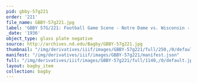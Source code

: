 ```yaml
---
pid: gbby-57g221
order: '221'
file_name: GBBY-57g221.jpg
label: 'GBBY 57G/221: Football Game Scene - Notre Dame vs. Wisconsin - 1936'
_date: '1936'
object_type: glass plate negative
source: http://archives.nd.edu/Bagby/GBBY-57g221.jpg
thumbnail: "/img/derivatives/iiif/images/GBBY-57g221/full/250,/0/default.jpg"
manifest: "/img/derivatives/iiif/images/GBBY-57g221/manifest.json"
full: "/img/derivatives/iiif/images/GBBY-57g221/full/1140,/0/default.jpg"
layout: bagby_item
collection: bagby
---
```

